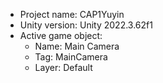 <!-- UNITY CODE ASSIST INSTRUCTIONS START -->
- Project name: CAP1Yuyin
- Unity version: Unity 2022.3.62f1
- Active game object:
  - Name: Main Camera
  - Tag: MainCamera
  - Layer: Default
<!-- UNITY CODE ASSIST INSTRUCTIONS END -->